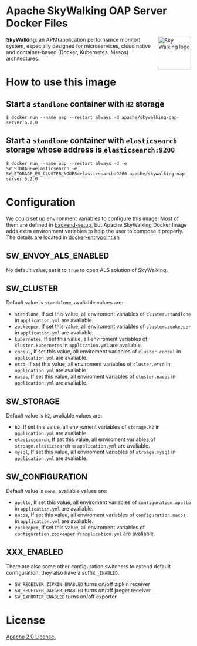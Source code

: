 # Apache SkyWalking OAP Server Docker Files

<img src="http://skywalking.apache.org/assets/logo.svg" alt="Sky Walking logo" height="90px" align="right" />

**SkyWalking**: an APM(application performance monitor) system, especially designed for 
microservices, cloud native and container-based (Docker, Kubernetes, Mesos) architectures.

# How to use this image

## Start a `standlone` container with `H2` storage

```
$ docker run --name oap --restart always -d apache/skywalking-oap-server:6.2.0
```

## Start a `standlone` container with `elasticsearch` storage whose address is `elasticsearch:9200`

```
$ docker run --name oap --restart always -d -e SW_STORAGE=elasticsearch -e SW_STORAGE_ES_CLUSTER_NODES=elasticsearch:9200 apache/skywalking-oap-server:6.2.0
```

# Configuration

We could set up environment variables to configure this image. Most of them are defined in [backend-setup](https://github.com/apache/skywalking/blob/v6.2.0/docs/en/setup/backend/backend-setup.md), but Apache SkyWalking Docker Image adds extra environment variables to help the user to compose it properly. The details are located in [docker-entrypoint.sh](docker-entrypoint.sh)

## SW_ENVOY_ALS_ENABLED
No default value, set it to `true` to open ALS solution of SkyWalking.

## SW_CLUSTER
Default value is `standalone`, avaliable values are:

 - `standlone`, If set this value, all enviroment variables of `cluster.standlone` in `application.yml` are avaliable.
 - `zookeeper`, If set this value, all enviroment variables of `cluster.zookeeper` in `application.yml` are avaliable.
 - `kubernetes`, If set this value, all enviroment variables of `cluster.kubernetes` in `application.yml` are avaliable.
 - `consul`, If set this value, all enviroment variables of `cluster.consul` in `application.yml` are avaliable.
 - `etcd`, If set this value, all enviroment variables of `cluster.etcd` in `application.yml` are avaliable.
 - `nacos`, If set this value, all enviroment variables of `cluster.nacos` in `application.yml` are avaliable.
 
## SW_STORAGE
Default value is `h2`, avaliable values are:

 - `h2`, If set this value, all enviroment variables of `storage.h2` in `application.yml` are avaliable.
 - `elasticsearch`, If set this value, all enviroment variables of `stroage.elasticsearch` in `application.yml` are avaliable.
 - `mysql`, If set this value, all enviroment variables of `stroage.mysql` in `application.yml` are avaliable.

 ## SW_CONFIGURATION
Default value is `none`, avaliable values are:

 - `apollo`, If set this value, all enviroment variables of `configuration.apollo` in `application.yml` are avaliable.
 - `nacos`, If set this value, all enviroment variables of `configuration.nacos` in `application.yml` are avaliable.
 - `zookeeper`, If set this value, all enviroment variables of `configuration.zookeeper` in `application.yml` are avaliable.
 
## XXX_ENABLED

There are also some other configuration switchers to extend default configuration, they also have a suffix `_ENABLED`.

 - `SW_RECEIVER_ZIPKIN_ENABLED` turns on/off zipkin receiver
 - `SW_RECEIVER_JAEGER_ENABLED` turns on/off jaeger receiver
 - `SW_EXPORTER_ENABLED`  turns on/off exporter

# License
[Apache 2.0 License.](/LICENSE)
